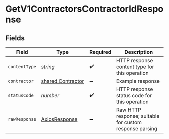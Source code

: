 # GetV1ContractorsContractorIdResponse


## Fields

| Field                                                         | Type                                                          | Required                                                      | Description                                                   |
| ------------------------------------------------------------- | ------------------------------------------------------------- | ------------------------------------------------------------- | ------------------------------------------------------------- |
| `contentType`                                                 | *string*                                                      | :heavy_check_mark:                                            | HTTP response content type for this operation                 |
| `contractor`                                                  | [shared.Contractor](../../../sdk/models/shared/contractor.md) | :heavy_minus_sign:                                            | Example response                                              |
| `statusCode`                                                  | *number*                                                      | :heavy_check_mark:                                            | HTTP response status code for this operation                  |
| `rawResponse`                                                 | [AxiosResponse](https://axios-http.com/docs/res_schema)       | :heavy_minus_sign:                                            | Raw HTTP response; suitable for custom response parsing       |